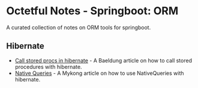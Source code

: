 # Octetful Notes - Springboot: ORM

A curated collection of notes on ORM tools for springboot.

## Hibernate

* [Call stored procs in hibernate](https://www.baeldung.com/stored-procedures-with-hibernate-tutorial) - A Baeldung article on how to call stored procedures with hibernate.
* [Native Queries](https://mkyong.com/hibernate/how-to-call-store-procedure-in-hibernate/) - A Mykong article on how to use NativeQueries with hibernate.